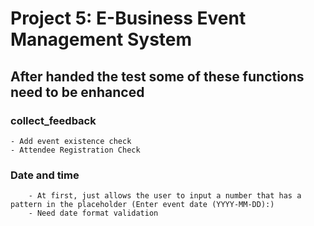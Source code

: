 # Project 5: E-Business Event Management System

## After handed the test some of these functions need to be enhanced

### collect_feedback
	- Add event existence check
  	- Attendee Registration Check
   	
### Date and time 
     	- At first, just allows the user to input a number that has a pattern in the placeholder (Enter event date (YYYY-MM-DD):)
      	- Need date format validation

       
